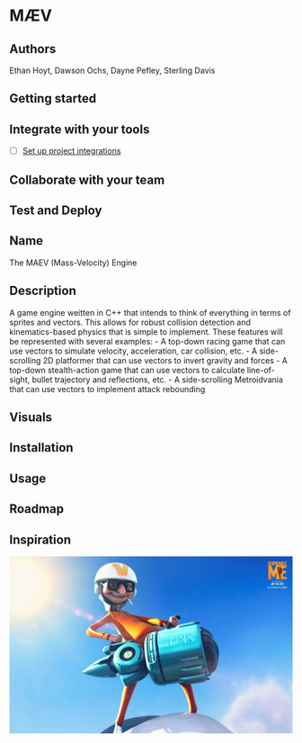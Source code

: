# MÆV

## Authors
Ethan Hoyt, Dawson Ochs, Dayne Pefley, Sterling Davis

## Getting started

## Integrate with your tools
- [ ] [Set up project integrations](https://repo.cse.taylor.edu/dpefley/maev/-/settings/integrations)

## Collaborate with your team

## Test and Deploy

## Name
The MAEV (Mass-Velocity) Engine

## Description
A game engine weitten in C++ that intends to think of everything in terms of sprites and vectors. This allows for robust collision detection and kinematics-based physics that is simple to implement.
These features will be represented with several examples:
	- A top-down racing game that can use vectors to simulate velocity, acceleration, car collision, etc.
	- A side-scrolling 2D platformer that can use vectors to invert gravity and forces
	- A top-down stealth-action game that can use vectors to calculate line-of-sight, bullet trajectory and reflections, etc.
	- A side-scrolling Metroidvania that can use vectors to implement attack rebounding

## Visuals

## Installation

## Usage

## Roadmap

## Inspiration
![](inspiration.jpg)
